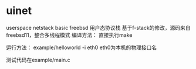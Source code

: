 # uinet
userspace netstack basic freebsd
用户态协议栈
基于f-stack的修改，源码来自freebsd11，整合多线程模式
编译方法：
直接执行make

运行方法：
example/helloworld -i eth0
eth0为本机的物理接口名

测试代码在example/main.c
